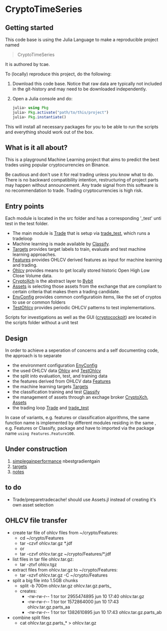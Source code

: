 # CryptoTimeSeries

## Getting started

<!-- This code base is using the Julia Language ) -->
This code base is using the Julia Language to make a reproducible project named
> CryptoTimeSeries

It is authored by tcae.

To (locally) reproduce this project, do the following:

1. Download this code base. Notice that raw data are typically not included in the
   git-history and may need to be downloaded independently.
2. Open a Julia console and do:

   ```julia
   julia> using Pkg
   julia> Pkg.activate("path/to/this/project")
   julia> Pkg.instantiate()
   ```

This will install all necessary packages for you to be able to run the scripts and
everything should work out of the box.

## What is it all about?

This is a playground Machine Learning project that aims to predict the best trades using popular cryptocurrencies on Binance.

Be cautious and don't use it for real trading unless you know what to do. There is no backward compatibility intention, restructuring of project parts may happen without announcement. Any trade signal from this software is no recommendation to trade. Trading cryptocurrencies is high risk.


## Entry points

Each module is located in the src folder and has a corresponding '_test' unti test in the test folder.

- The main module is [Trade](Trade/src/Trade.jl) that is setup via [trade_test](Trade/test/trade_test.jl), which runs a tradeloop
- Machine learning is made available by [Classify](Classify/src/Classify.jl).
- [Targets](Targets/src/Targets.jl) provides target labels to train, evaluate and test machine learning approaches.
- [Features](Features/src/Features.jl) provides OHLCV derived features as input for machine learning and trading.
- [Ohlcv](Ohlcv/src/Ohlcv.jl) provides means to get locally stored historic Open High Low Close Volume data.
- [CryptoXch](CryptoXch/src/CryptoXch.jl) is the abstract layer to [Bybit](Bybit/src/Bybit.jl)
- [Assets](Assets/src/Assets.jl) is selecting those assets from the exchange that are compliant to certain criteria that makes them a trading candidate.
- [EnvConfig](EnvConfig/src/EnvConfig.jl) provides common configuratioin items, like the set of cryptos to use or common folders
- [TestOhlcv](TestOhlcv/src/TestOhlcv.jl) provides periodic OHLCV patterns to test implementations.

Scripts for investigations as well as the GUI ([cryptocockpit](scripts/cryptocockpit.jl)) are located in the scripts folder without a unit test

## Design

In order to achieve a seperation of concerns and a self documenting code, the approach is to separate

- the environment configuration [EnvConfig](EnvConfig/src/EnvConfig.jl)
- the used OHLCV data [Ohlcv](Ohlcv/src/Ohlcv.jl) and [TestOhlcv](TestOhlcv/src/TestOhlcv.jl)
- the split into evaluation, test, and training data
- the features derived from OHLCV data [Features](Features/src/Features.jl)
- the machine learning targets [Targets](Targets/src/Targets.jl)
- the classification training and test [Classify](Classify/src/Classify.jl)
- the management of assets through an exchage broker [CryptoXch](CryptoXch/src/CryptoXch.jl), [Assets](Assets/src/Assets.jl)
- the trading loop [Trade](Trade/src/Trade.jl) and [trade_test](Trade/test/trade_test.jl)

In case of variants, e.g. features or classification algorithms, the same function name is implemented by different modules residing in the same , e.g. Features or Classify, package and have to imported via the package name `using Features.Feature100`.

## Under construction

1. [simplegainperformance](scripts/simplegainperformance.jl) nbestgradientgain
2. [targets](src/targets.jl)
3. [notes](notes.md)

## to do

- Trade/preparetradecache! should use Assets.jl instead of creating it's own asset selection

## OHLCV file transfer

- create tar file of ohlcv files from ~/crypto/Features:
  - cd ~/crypto/Features
  - tar -czvf ohlcv.tar.gz *.jdf
  - or
  - tar -czvf ohlcv.tar.gz ~/crypto/Features/*.jdf
- list files in tar file ohlcv.tar.gz:
  - tar -ztvf ohlcv.tgz
- extract files from ohlcv.tar.gz to ~/crypto/Features:
  - tar -xzvf ohlcv.tar.gz -C ~/crypto/Features
- split a big file into 1.5GB chunks
  - split -b 700m ohlcv.tar.gz ohlcv.tar.gz.parts_
  - creates:
    - -rw-rw-r--   1 tor tor 2955474895 jun 10 17:40  ohlcv.tar.gz
    - -rw-rw-r--   1 tor tor 1572864000 jun 10 17:43  ohlcv.tar.gz.parts_aa
    - -rw-rw-r--   1 tor tor 1382610895 jun 10 17:43  ohlcv.tar.gz.parts_ab
- combine split files
  - cat ohlcv.tar.gz.parts_* > ohlcv.tar.gz
